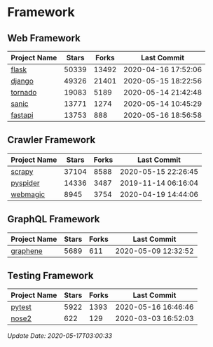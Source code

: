 # Framework

## Web Framework

| Project Name | Stars | Forks | Last Commit |
| ------------ | ----- | ----- | ----------- |
| [flask](https://github.com/pallets/flask) | 50339 | 13492 | 2020-04-16 17:52:06 |
| [django](https://github.com/django/django) | 49326 | 21401 | 2020-05-15 18:22:56 |
| [tornado](https://github.com/tornadoweb/tornado) | 19083 | 5189 | 2020-05-14 21:42:48 |
| [sanic](https://github.com/huge-success/sanic) | 13771 | 1274 | 2020-05-14 10:45:29 |
| [fastapi](https://github.com/tiangolo/fastapi) | 13753 | 888 | 2020-05-16 18:56:58 |

## Crawler Framework

| Project Name | Stars | Forks | Last Commit |
| ------------ | ----- | ----- | ----------- |
| [scrapy](https://github.com/scrapy/scrapy) | 37104 | 8588 | 2020-05-15 22:26:45 |
| [pyspider](https://github.com/binux/pyspider) | 14336 | 3487 | 2019-11-14 06:16:04 |
| [webmagic](https://github.com/code4craft/webmagic) | 8945 | 3754 | 2020-04-19 14:44:06 |

## GraphQL Framework

| Project Name | Stars | Forks | Last Commit |
| ------------ | ----- | ----- | ----------- |
| [graphene](https://github.com/graphql-python/graphene) | 5689 | 611 | 2020-05-09 12:32:52 |

## Testing Framework

| Project Name | Stars | Forks | Last Commit |
| ------------ | ----- | ----- | ----------- |
| [pytest](https://github.com/pytest-dev/pytest) | 5922 | 1393 | 2020-05-16 16:46:46 |
| [nose2](https://github.com/nose-devs/nose2) | 622 | 129 | 2020-03-03 16:52:03 |

*Update Date: 2020-05-17T03:00:33*